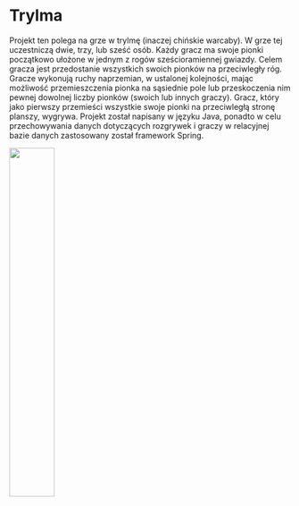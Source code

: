 # Trylma

Projekt ten polega na grze w trylmę (inaczej chińskie warcaby). W grze tej uczestniczą dwie, trzy, lub sześć osób. Każdy gracz ma swoje pionki początkowo ułożone w jednym z rogów sześcioramiennej gwiazdy. Celem gracza jest przedostanie wszystkich swoich pionków na przeciwległy róg. Gracze wykonują ruchy naprzemian, w ustalonej kolejności, mając możliwość przemieszczenia pionka na sąsiednie pole lub przeskoczenia nim pewnej dowolnej liczby pionków (swoich lub innych graczy). Gracz, który jako pierwszy przemieści wszystkie swoje pionki na przeciwległą stronę planszy, wygrywa. Projekt został napisany w języku Java, ponadto w celu przechowywania danych dotyczących rozgrywek i graczy w relacyjnej bazie danych zastosowany został framework Spring.
<div><img src="https://user-images.githubusercontent.com/92648026/229129709-5e983e58-940c-43a1-9619-0d705d88e0ca.png" width=40%/></div>
